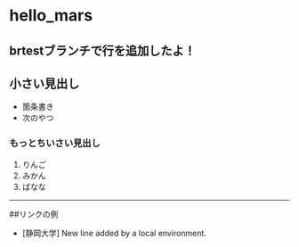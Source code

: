 # hello_mars

## brtestブランチで行を追加したよ！

## 小さい見出し

- 箇条書き
- 次のやつ

### もっとちいさい見出し 
1. りんご
2. みかん
3. ばなな

----------

##リンクの例
- [静岡大学]
 New line added by a local environment.
